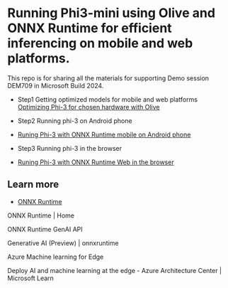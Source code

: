 # Running Phi3-mini using Olive and ONNX Runtime for efficient inferencing on mobile and web platforms.
This repo is for sharing all the materials for supporting Demo session DEM709 in Microsoft Build 2024.

- Step1 Getting optimized models for mobile and web platforms  
[Optimizing Phi-3 for chosen hardware with Olive​](https://github.com/microsoft/Olive/tree/main/examples/phi3)

- Step2 Running phi-3 on Android phone
- [Runing Phi-3 with ONNX Runtime mobile on Android phone](https://github.com/microsoft/onnxruntime-inference-examples/tree/main/mobile/examples/phi-3/android)

- Step3 Running phi-3 in the browser
- [Runing Phi-3 with ONNX Runtime Web in the browser](https://github.com/microsoft/onnxruntime-inference-examples/tree/gs/chat/js/chat)​

## Learn more
- [ONNX Runtime](https://onnxruntime.ai/) ​

ONNX Runtime | Home​

ONNX Runtime GenAI API​

Generative AI (Preview) | onnxruntime​

Azure Machine learning for Edge​

Deploy AI and machine learning at the edge - Azure Architecture Center | Microsoft Learn ​

